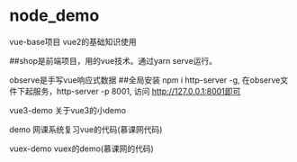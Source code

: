 # node_demo

vue-base项目
  vue2的基础知识使用

  ##shop是前端项目，用的vue技术。通过yarn serve运行。

  

observe是手写vue响应式数据
  ##全局安装 npm i http-server -g,
    在observe文件下起服务，http-server -p 8001,
    访问 http://127.0.0.1:8001即可


vue3-demo
  关于vue3的小demo

demo
  网课系统复习vue的代码(慕课网代码)

vuex-demo
  vuex的demo(慕课网的代码)